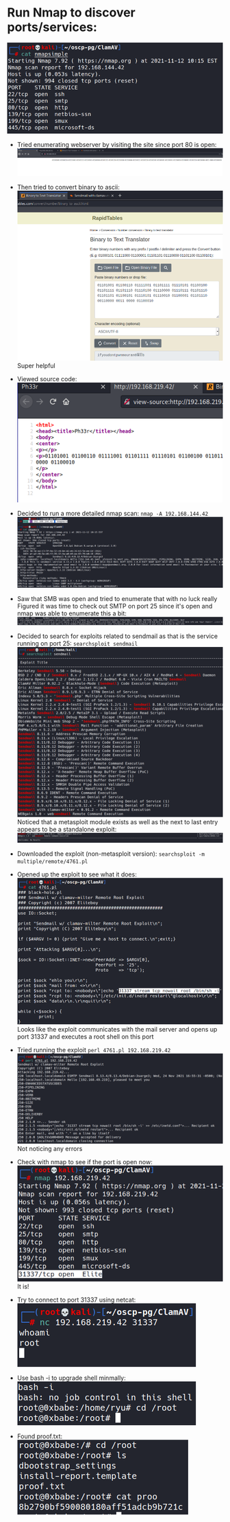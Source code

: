# Run Nmap to discover ports/services:
![9e27f8d944b86af8e093069c92f69d70.png](../../../../_resources/9e27f8d944b86af8e093069c92f69d70.png)

- Tried enumerating webserver by visiting the site since port 80 is open:
![630c716ca8fd821350fb2ad16f902a30.png](../../../../_resources/630c716ca8fd821350fb2ad16f902a30.png)
- Then tried to convert binary to ascii:
![61864114e63183494869e0a09bfb602d.png](../../../../_resources/61864114e63183494869e0a09bfb602d.png)
Super helpful
- Viewed source code:
![03f372193c62dd7e7e8e784831eacc93.png](../../../../_resources/03f372193c62dd7e7e8e784831eacc93.png)

- Decided to run a more detailed nmap scan:
`nmap -A 192.168.144.42`
![b11f2c3a8a6040d3a40b88763eb422b1.png](../../../../_resources/b11f2c3a8a6040d3a40b88763eb422b1.png)

- Saw that SMB was open and tried to enumerate that with no luck really
Figured it was time to check out SMTP on port 25 since it's open and nmap was able to enumerate this a bit:
![6f3cb97af2eaede11f2404985fc4ff11.png](../../../../_resources/6f3cb97af2eaede11f2404985fc4ff11.png)

- Decided to search for exploits related to sendmail as that is the service running on port 25:
`searchsploit sendmail`
![ca73ff6fbfd44253d69098a84fcaea97.png](../../../../_resources/ca73ff6fbfd44253d69098a84fcaea97.png)
Noticed that a metasploit module exists as well as the next to last entry appears to be a standalone exploit:
![9bf3b4fa72d481515353b06d76027da0.png](../../../../_resources/9bf3b4fa72d481515353b06d76027da0.png)

- Downloaded the exploit (non-metasploit version):
`searchsploit -m multiple/remote/4761.pl`

- Opened up the exploit to see what it does:
![e2d35cca4bc676d44eed8c995a5c8336.png](../../../../_resources/e2d35cca4bc676d44eed8c995a5c8336.png)
Looks like the exploit communicates with the mail server and opens up port 31337 and executes a root shell on this port

- Tried running the exploit
`perl 4761.pl 192.168.219.42` 
![18a9acd13bf2524732522f6a29d84091.png](../../../../_resources/18a9acd13bf2524732522f6a29d84091.png)
Not noticing any errors

- Check with nmap to see if the port is open now:
![830a8dbc37a87f5a63e8190944c9eaf0.png](../../../../_resources/830a8dbc37a87f5a63e8190944c9eaf0.png)
It is!

- Try to connect to port 31337 using netcat:
![bf407c8dcfc45e99747f5e640f19c448.png](../../../../_resources/bf407c8dcfc45e99747f5e640f19c448.png)

- Use bash -i to upgrade shell minmally:
![2758c80a23e4260182f33563351d2728.png](../../../../_resources/2758c80a23e4260182f33563351d2728.png)

- Found proof.txt:
![cb0975e8676bab3b61bc82f94d5477ff.png](../../../../_resources/cb0975e8676bab3b61bc82f94d5477ff.png)